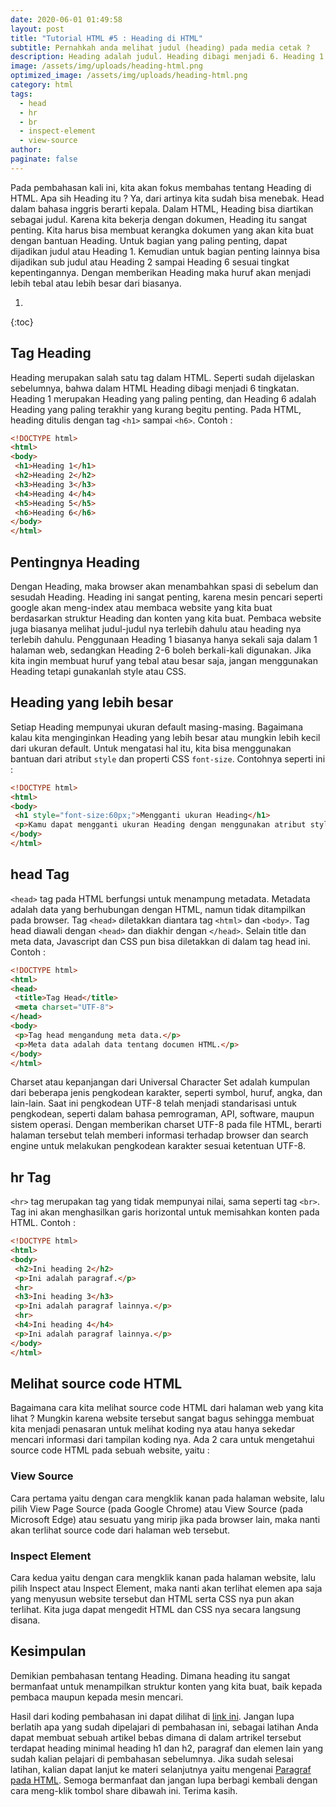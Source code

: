 ```yaml
---
date: 2020-06-01 01:49:58
layout: post
title: "Tutorial HTML #5 : Heading di HTML"
subtitle: Pernahkah anda melihat judul (heading) pada media cetak ?
description: Heading adalah judul. Heading dibagi menjadi 6. Heading 1 adalah Heading yang paling penting, dan Heading 6 adalah Heading yang kurang begitu penting.
image: /assets/img/uploads/heading-html.png
optimized_image: /assets/img/uploads/heading-html.png
category: html
tags:
  - head
  - hr
  - br
  - inspect-element
  - view-source
author:
paginate: false
---
```


Pada pembahasan kali ini, kita akan fokus membahas tentang Heading di HTML. Apa sih Heading itu ? Ya, dari artinya kita sudah bisa menebak. Head dalam bahasa inggris berarti kepala. Dalam HTML, Heading bisa diartikan sebagai judul. Karena kita bekerja dengan dokumen, Heading itu sangat penting. Kita harus bisa membuat kerangka dokumen yang akan kita buat dengan bantuan Heading. Untuk bagian yang paling penting, dapat dijadikan judul atau Heading 1. Kemudian untuk bagian penting lainnya bisa dijadikan sub judul atau Heading 2 sampai Heading 6 sesuai tingkat kepentingannya. Dengan memberikan Heading maka huruf akan menjadi lebih tebal atau lebih besar dari biasanya.

1. 
{:toc}

## Tag Heading
Heading merupakan salah satu tag dalam HTML. Seperti sudah dijelaskan sebelumnya, bahwa dalam HTML Heading dibagi menjadi 6 tingkatan. Heading 1 merupakan Heading yang paling penting, dan Heading 6 adalah Heading yang paling terakhir yang kurang begitu penting. Pada HTML, heading ditulis dengan tag `<h1>` sampai `<h6>`. Contoh :

```html
<!DOCTYPE html>
<html>
<body>
 <h1>Heading 1</h1>
 <h2>Heading 2</h2>
 <h3>Heading 3</h3>
 <h4>Heading 4</h4>
 <h5>Heading 5</h5>
 <h6>Heading 6</h6>
</body>
</html>
```

## Pentingnya Heading
Dengan Heading, maka browser akan menambahkan spasi di sebelum dan sesudah Heading. Heading ini sangat penting, karena mesin pencari seperti google akan meng-index atau membaca website yang kita buat berdasarkan struktur Heading dan konten yang kita buat. Pembaca website juga biasanya melihat judul-judul nya terlebih dahulu atau heading nya terlebih dahulu. Penggunaan Heading 1 biasanya hanya sekali saja dalam 1 halaman web, sedangkan Heading 2-6 boleh berkali-kali digunakan. Jika kita ingin membuat huruf yang tebal atau besar saja, jangan menggunakan Heading tetapi gunakanlah style atau CSS.

## Heading yang lebih besar
Setiap Heading mempunyai ukuran default masing-masing. Bagaimana kalau kita menginginkan Heading yang lebih besar atau mungkin lebih kecil dari ukuran default. Untuk mengatasi hal itu, kita bisa menggunakan bantuan dari atribut `style` dan properti CSS `font-size`. Contohnya seperti ini :

```html
<!DOCTYPE html>
<html>
<body>
 <h1 style="font-size:60px;">Mengganti ukuran Heading</h1>
 <p>Kamu dapat mengganti ukuran Heading dengan menggunakan atribut style dan properti CSS font-size</p>
</body>
</html>
```

## head Tag
`<head>` tag pada HTML berfungsi untuk menampung metadata. Metadata adalah data yang berhubungan dengan HTML, namun tidak ditampilkan pada browser. Tag `<head>` diletakkan diantara tag `<html>` dan `<body>`. Tag head diawali dengan `<head>` dan diakhir dengan `</head>`. Selain title dan meta data, Javascript dan CSS pun bisa diletakkan di dalam tag head ini. Contoh :

```html
<!DOCTYPE html>
<html>
<head>
 <title>Tag Head</title>
 <meta charset="UTF-8">
</head>
<body>
 <p>Tag head mengandung meta data.</p>
 <p>Meta data adalah data tentang documen HTML.</p>
</body>
</html>
```

Charset atau kepanjangan dari Universal Character Set adalah kumpulan dari beberapa jenis pengkodean karakter, seperti symbol, huruf, angka, dan lain-lain. Saat ini pengkodean UTF-8 telah menjadi standarisasi untuk pengkodean, seperti dalam bahasa pemrograman, API, software, maupun sistem operasi. Dengan memberikan charset UTF-8 pada file HTML, berarti halaman tersebut telah memberi informasi terhadap browser dan search engine untuk melakukan pengkodean karakter sesuai ketentuan UTF-8.

## hr Tag
`<hr>` tag merupakan tag yang tidak mempunyai nilai, sama seperti tag `<br>`. Tag ini akan menghasilkan garis horizontal untuk memisahkan konten pada HTML. Contoh :

```html
<!DOCTYPE html>
<html>
<body>
 <h2>Ini heading 2</h2>
 <p>Ini adalah paragraf.</p>
 <hr>
 <h3>Ini heading 3</h3>
 <p>Ini adalah paragraf lainnya.</p>
 <hr>
 <h4>Ini heading 4</h4>
 <p>Ini adalah paragraf lainnya.</p>
</body>
</html>
```

## Melihat source code HTML
Bagaimana cara kita melihat source code HTML dari halaman web yang kita lihat ? Mungkin karena website tersebut sangat bagus sehingga membuat kita menjadi penasaran untuk melihat koding nya atau hanya sekedar mencari informasi dari tampilan koding nya. Ada 2 cara untuk mengetahui source code HTML pada sebuah website, yaitu :

### View Source
Cara pertama yaitu dengan cara mengklik kanan pada halaman website, lalu pilih View Page Source (pada Google Chrome) atau View Source (pada Microsoft Edge) atau sesuatu yang mirip jika pada browser lain, maka nanti akan terlihat source code dari halaman web tersebut.

### Inspect Element
Cara kedua yaitu dengan cara mengklik kanan pada halaman website, lalu pilih Inspect atau Inspect Element, maka nanti akan terlihat elemen apa saja yang menyusun website tersebut dan HTML serta CSS nya pun akan terlihat. Kita juga dapat mengedit HTML dan CSS nya secara langsung disana.

## Kesimpulan
Demikian pembahasan tentang Heading. Dimana heading itu sangat bermanfaat untuk menampilkan struktur konten yang kita buat, baik kepada pembaca maupun kepada mesin mencari.

Hasil dari koding pembahasan ini dapat dilihat di [link ini](/demo/html-heading.html). Jangan lupa berlatih apa yang sudah dipelajari di pembahasan ini, sebagai latihan Anda dapat membuat sebuah artikel bebas dimana di dalam artrikel tersebut terdapat heading minimal heading h1 dan h2, paragraf dan elemen lain yang sudah kalian pelajari di pembahasan sebelumnya. Jika sudah selesai latihan, kalian dapat lanjut ke materi selanjutnya yaitu mengenai [Paragraf pada HTML](/paragraf-html). Semoga bermanfaat dan jangan lupa berbagi kembali dengan cara meng-klik tombol share dibawah ini. Terima kasih.